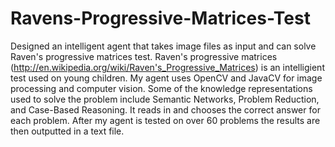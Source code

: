 # Ravens-Progressive-Matrices-Test
Designed an intelligent agent that takes image files as input and can solve Raven's progressive matrices test. Raven's progressive matrices (http://en.wikipedia.org/wiki/Raven's_Progressive_Matrices) is an intelligient test used on young children. My agent uses OpenCV and JavaCV for image processing and computer vision. Some of the knowledge representations used to solve the problem include Semantic Networks, Problem Reduction, and Case-Based Reasoning. It reads in and chooses the correct answer for each problem. After my agent is tested on over 60 problems the results are then outputted in a text file. 
